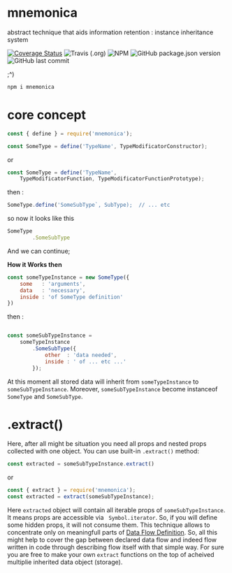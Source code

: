 # mnemonica
abstract technique that aids information retention : instance inheritance system

[![Coverage Status](https://coveralls.io/repos/github/wentout/mnemonica/badge.svg?branch=master)](https://coveralls.io/github/wentout/mnemonica?branch=master)
![Travis (.org)](https://img.shields.io/travis/wentout/mnemonica)
![NPM](https://img.shields.io/npm/l/mnemonica)
![GitHub package.json version](https://img.shields.io/github/package-json/v/wentout/mnemonica)
![GitHub last commit](https://img.shields.io/github/last-commit/wentout/mnemonica)

;^)

```bash
npm i mnemonica
```

# core concept


```js
const { define } = require('mnemonica');

const SomeType = define('TypeName', TypeModificatorConstructor);
```

or

```js
const SomeType = define('TypeName',
	TypeModificatorFunction, TypeModificatorFunctionPrototype);
```

then :

```js
SomeType.define('SomeSubType`, SubType);  // ... etc
```

so now it looks like this

```js
SomeType
		.SomeSubType
```

And we can continue;

**How it Works then**

```js
const someTypeInstance = new SomeType({
	some   : 'arguments',
	data   : 'necessary',
	inside : 'of SomeType definition'
})
```

then :

```js

const someSubTypeInstance =
	someTypeInstance
		.SomeSubType({
			other  : 'data needed',
			inside : ' of ... etc ...'
		});

```

At this moment all stored data will inherit from `someTypeInstance` to `someSubTypeInstance`. Moreover, `someSubTypeInstance` become instanceof `SomeType` and `SomeSubType`.

# .extract()

Here, after all might be situation you need all props and  nested props collected with one object. You can use built-in `.extract()` method:

```js
const extracted = someSubTypeInstance.extract()
```

or

```js
const { extract } = require('mnemonica');
const extracted = extract(someSubTypeInstance);
```

Here `extracted` object will contain all iterable props of `someSubTypeInstance`. It means props are accessible via ` Symbol.iterator`. So, if you will define some hidden props, it will not consume them. This technique allows to concentrate only on meaningfull parts of [Data Flow Definition](https://en.wikipedia.org/wiki/Data-flow_diagram). So, all this might help to cover the gap between declared data flow and indeed flow written in code through describing flow itself with that simple way. For sure you are free to make your own `extract` functions on the top of acheived multiplie inherited data object (storage).